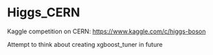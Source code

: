 # Higgs_CERN

Kaggle competition on CERN:
https://www.kaggle.com/c/higgs-boson

Attempt to think about creating xgboost_tuner in future
